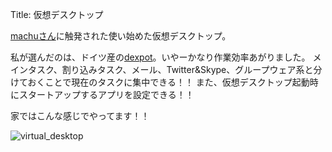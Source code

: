 Title: 仮想デスクトップ

[machuさん](http://www.machu.jp/)に触発された使い始めた仮想デスクトップ。

私が選んだのは、ドイツ産の[dexpot](http://www.dexpot.de/)。いやーかなり作業効率あがりました。
メインタスク、割り込みタスク、メール、Twitter&Skype、グループウェア系と分けておくことで現在のタスクに集中できる！！
また、仮想デスクトップ起動時にスタートアップするアプリを設定できる！！

家ではこんな感じでやってます！！

![virtual_desktop](http://dl.dropbox.com/u/126064/blog.dataich.com.images/virtual_desktop.jpg)